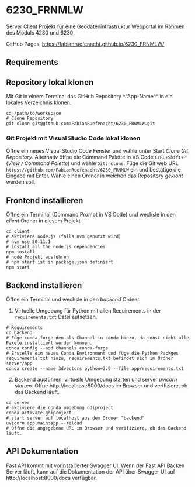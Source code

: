 # 6230_FRNMLW

Server Client Projekt für eine Geodateninfrastruktur Webportal im Rahmen des Moduls 4230 und 6230

<!-- - **Frontend:** React.js, OpenLayers und MUI
- **Backend:** FastAPI, GeoServer -->

GitHub Pages: https://fabianruefenacht.github.io/6230_FRNMLW/

<!-- Getestet mit Node version 20.11.1, 18.15.0, 16.19.0, openlayers 9.1.0, 7.3.0, 6.4.3 -->

## Requirements

<!-- - [Git](https://git-scm.com/)
- IDE wie [Visual Studio Code](https://code.visualstudio.com/)
- [Anaconda Distribution](https://www.anaconda.com/products/distribution) oder [Miniconda](https://docs.conda.io/en/latest/miniconda.html)
- Node.js und npm ([https://docs.npmjs.com/downloading-and-installing-node-js-and-npm](https://docs.npmjs.com/downloading-and-installing-node-js-and-npm)) -->

## Repository lokal klonen

Mit Git in einem Terminal das GitHub Repository ^^App-Name^^ in ein lokales Verzeichnis klonen.

```shell
cd /path/to/workspace
# Clone Repository
git clone git@github.com:FabianRuefenacht/6230_FRNMLW.git
```

### Git Projekt mit Visual Studio Code lokal klonen

Öffne ein neues Visual Studio Code Fenster und wähle unter Start _Clone Git Repository_. Alternativ öffne die Command Palette in VS Code `CTRL+Shift+P` (_View / Command Palette_) und wähle `Git: clone`.
Füge die Git web URL `https://github.com/FabianRuefenacht/6230_FRNMLW` ein und bestätige die Eingabe mit Enter. Wähle einen Ordner in welchen das Repository _geklont_ werden soll.

## Frontend installieren

Öffne ein Terminal (Command Prompt in VS Code) und wechsle in den _client_ Ordner in diesem Projekt

```shell
cd client
# aktiviere node.js (falls nvm genutzt wird)
# nvm use 20.11.1
# install all the node.js dependencies
npm install
# node Projekt ausführen
# npm start ist in package.json definiert
npm start
```

## Backend installieren

Öffne ein Terminal und wechsle in den _backend_ Ordner.

1. Virtuelle Umgebung für Python mit allen Requirements in der `requirements.txt` Datei aufsetzen.

```shell
# Requirements
cd backend
# Füge conda-forge den als Channel in conda hinzu, da sonst nicht alle Pakete installiert werden können.
conda config --add channels conda-forge
# Erstelle ein neues Conda Environment und füge die Python Packges requirements.txt hinzu, requirements.txt befindet sich im Ordner server/app
conda create --name 3dvectors python=3.9 --file app/requirements.txt
```

2. Backend ausführen, virtuelle Umgebung starten und server _uvicorn_ starten. Öffne http://localhost:8000/docs im Browser und verifiziere, ob das Backend läuft.

```shell
cd server
# aktiviere die conda umgebung gdiproject
conda activate gdiproject
# start server auf localhost aus dem Ordner "backend"
uvicorn app.main:app --reload
# Öffne die angegebene URL im Browser und verifiziere, ob das Backend läuft.
```

## API Dokumentation

Fast API kommt mit vorinstallierter Swagger UI. Wenn der Fast API Backen Server läuft, kann auf die Dokumentation der API über Swagger UI auf http://localhost:8000/docs verfügbar.
